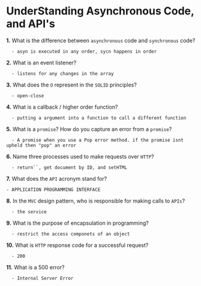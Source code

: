 # UnderStanding Asynchronous Code, and API's

**1.** What is the difference between `asynchronous` code and `synchronous` code?
<!-- enter you answer in the space below -->
```
  - asyn is executed in any order, sycn happens in order
```
**2.** What is an event listener?
<!-- enter you answer in the space below -->
```
  - listens for any changes in the array
```
**3.** What does the `O` represent in the `SOLID` principles?
<!-- enter you answer in the space below -->
```
  - open-close 
```
**4.** What is a callback / higher order function?
<!-- enter you answer in the space below -->
```
  - putting a argument into a function to call a different function
```
**5.** What is a `promise`? How do you capture an error from a `promise`?
<!-- enter you answer in the space below -->
```
  - A promise when you use a Pop error method. if the promise isnt upheld then "pop" an error

```
**6.** Name three processes used to make requests over `HTTP`?
<!-- enter you answer in the space below -->
```
  - return``, get document by ID, and setHTML
```
**7.** What does the `API` acronym stand for?
<!-- enter you answer in the space below -->
```
- APPLICATION PROGRAMMING INTERFACE
```
**8.** In the `MVC` design pattern, who is responsible for making calls to `APIs`?
<!-- enter you answer in the space below -->
```
  - the service
```
**9.** What is the purpose of encapsulation in programming?
<!-- enter you answer in the space below -->
```
  - restrict the access componets of an object
```
**10.** What is `HTTP` response code for a successful request?
<!-- enter you answer in the space below -->
```
  - 200
```
**11.** What is a 500 error?
<!-- enter you answer in the space below -->
```
  - Internal Server Error
```